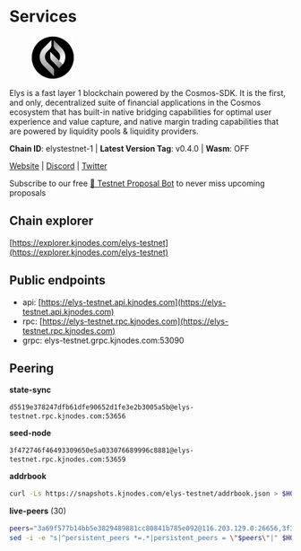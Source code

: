 # Services

<figure><img src="https://raw.githubusercontent.com/kj89/cosmos-images/main/logos/elys.png" alt=""><figcaption></figcaption></figure>

Elys is a fast layer 1 blockchain powered by the Cosmos-SDK.  It is the first, and only, decentralized suite of financial  applications in the Cosmos ecosystem that has built-in native  bridging capabilities for optimal user experience and value  capture, and native margin trading capabilities that are  powered by liquidity pools & liquidity providers.

**Chain ID**: elystestnet-1 | **Latest Version Tag**: v0.4.0 | **Wasm**: OFF

[Website](https://elys.network) | [Discord](https://discord.gg/R9Gr6Vh7vC) | [Twitter](https://twitter.com/elys_network)



Subscribe to our free [🤖 Testnet Proposal Bot](https://t.me/kjnodes_testnet_proposal_bot) to never miss upcoming proposals


## Chain explorer
[https://explorer.kjnodes.com/elys-testnet](https://explorer.kjnodes.com/elys-testnet)

## Public endpoints

* api: [https://elys-testnet.api.kjnodes.com](https://elys-testnet.api.kjnodes.com)
* rpc: [https://elys-testnet.rpc.kjnodes.com](https://elys-testnet.rpc.kjnodes.com)
* grpc: elys-testnet.grpc.kjnodes.com:53090

## Peering

**state-sync**

```text
d5519e378247dfb61dfe90652d1fe3e2b3005a5b@elys-testnet.rpc.kjnodes.com:53656
```

**seed-node**

```text
3f472746f46493309650e5a033076689996c8881@elys-testnet.rpc.kjnodes.com:53659
```

**addrbook**
```bash
curl -Ls https://snapshots.kjnodes.com/elys-testnet/addrbook.json > $HOME/.elys/config/addrbook.json
```

**live-peers** (30)
```bash
peers="3a69f577b14bb5e3829489881cc80841b785e092@116.203.129.0:26656,3f30f68cb08e4dae5dd76c5ce77e6e1a15084346@212.95.51.215:56656,f6480d5563172e7de0b97b666c4d503d7c4daae8@94.130.225.23:26656,f64d9f82cc0ed53377d362fc648b959f6aa426dd@75.119.154.0:21956,5f15c422f789fb7c1929f859006d43c27aa61ec0@31.220.84.183:27656,1cd3163afca4ad48949afdf6f18133fd3181e303@65.108.40.46:57656,b06c8ad5bb82d577acd0060242e225980db88377@65.108.225.70:26656,89c4d6fa66c4e4517742e564cd6ba1532496fd43@65.108.108.52:32656,d5519e378247dfb61dfe90652d1fe3e2b3005a5b@65.109.68.190:53656,8dd419e6ed9117dbc793a1a59f7eca3d2c615fb3@65.109.157.236:60556,587e0c84a487b2e0782e5d9b80ded838db9512b9@78.110.161.68:26656,e4b07652c318b08357e5796431982169789ce2c5@159.65.32.10:21956,b311e76cf8f66f52d144e1640471d49845c71ff9@108.175.1.36:21956,a346d8325a9c3cd40e32236eb6de031d1a2d895e@95.217.107.96:26156,01aaf7bce61622ab4f2f6cedbc57fa3aa5d3cf3c@167.235.1.101:26676,00c65e06302fb35a1064d9aa4e528aaf98925aa8@65.108.105.48:22056,42d3a20613e443087ae5aec1f1e56c0a12cf8455@135.181.60.184:46656,cdf9ae8529aa00e6e6703b28f3dcfdd37e07b27c@37.187.154.66:26656,78aa6b222ae1f619bef03a9d98cb958dfcccc3a8@46.4.5.45:22056,3dd9e0f4f106cba1fa12c74927dd9b2ff80d80ef@65.108.200.60:33656,5c2a752c9b1952dbed075c56c600c3a79b58c395@178.211.139.77:27296,db03e6915cad62b2646ae72566ed19074a7707b6@95.217.144.107:22056,1092d9a9508053d6936661ebc5708d0d8d360e3e@193.26.159.34:10656,8aa0021c45a64f736e2192f5e520c768bc9fbae2@46.101.132.190:26656,a82ae55cc1d96af39977175624537c17f6a70995@137.184.184.159:21956,45aee07632cac8c5ad2bcb71b913127ad3e7e05a@65.108.199.120:27456,61284a4d71cd3a33771640b42f40b2afda389a1e@5.101.138.254:26656,ae7191b2b922c6a59456588c3a262df518b0d130@65.108.231.124:38656,3174bb06e87392c74ad65a80c42feed816366a84@68.183.210.88:21956,d412bdd0e608d07415eab12586ed7418a7821379@38.242.153.15:21956"
sed -i -e "s|^persistent_peers *=.*|persistent_peers = \"$peers\"|" $HOME/.elys/config/config.toml
```
